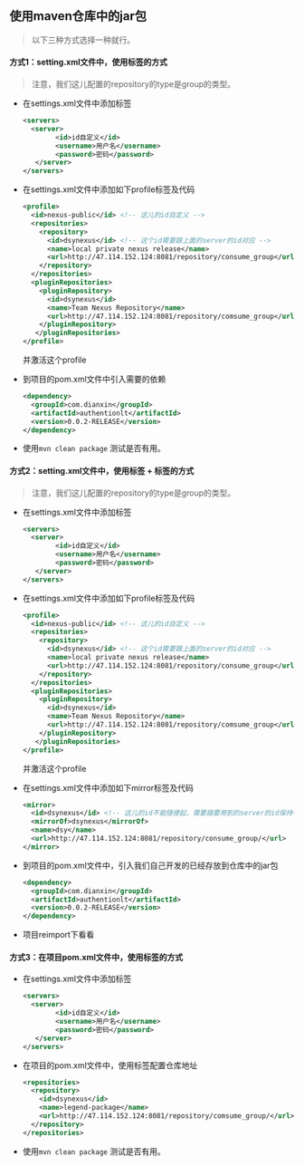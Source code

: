 ## 使用maven仓库中的jar包

> 以下三种方式选择一种就行。



#### 方式1：setting.xml文件中，使用<profile>标签的方式

> 注意，我们这儿配置的repository的type是group的类型。

- 在settings.xml文件中添加<server>标签

  ```xml
  <servers>
    <server>
          <id>id自定义</id>
          <username>用户名</username>
          <password>密码</password>
     </server>
  </servers>
  ```

- 在settings.xml文件中添加如下profile标签及代码

  ```xml
  <profile>
    <id>nexus-public</id> <!-- 这儿的id自定义 -->
    <repositories>
      <repository>
        <id>dsynexus</id> <!-- 这个id需要跟上面的server的id对应 -->
        <name>local private nexus release</name>
        <url>http://47.114.152.124:8081/repository/consume_group</url>
      </repository>
    </repositories>
    <pluginRepositories>
      <pluginRepository>
        <id>dsynexus</id>
        <name>Team Nexus Repository</name>
        <url>http://47.114.152.124:8081/repository/comsume_group</url>
      </pluginRepository>
     </pluginRepositories>
  </profile>
  ```

  并激活这个profile

- 到项目的pom.xml文件中引入需要的依赖

  ```xml
  <dependency>
    <groupId>com.dianxin</groupId>
    <artifactId>authentionlt</artifactId>
    <version>0.0.2-RELEASE</version>
  </dependency>
  ```

- 使用`mvn clean package` 测试是否有用。



#### 方式2：setting.xml文件中，使用<profile>标签 + <mirror>标签的方式

> 注意，我们这儿配置的repository的type是group的类型。

- 在settings.xml文件中添加<server>标签

  ```xml
  <servers>
    <server>
          <id>id自定义</id>
          <username>用户名</username>
          <password>密码</password>
     </server>
  </servers>
  ```

- 在settings.xml文件中添加如下profile标签及代码

  ```xml
  <profile>
    <id>nexus-public</id> <!-- 这儿的id自定义 -->
    <repositories>
      <repository>
        <id>dsynexus</id> <!-- 这个id需要跟上面的server的id对应 -->
        <name>local private nexus release</name>
        <url>http://47.114.152.124:8081/repository/consume_group</url>
      </repository>
    </repositories>
    <pluginRepositories>
      <pluginRepository>
        <id>dsynexus</id>
        <name>Team Nexus Repository</name>
        <url>http://47.114.152.124:8081/repository/comsume_group</url>
      </pluginRepository>
     </pluginRepositories>
  </profile>
  ```

  并激活这个profile

- 在settings.xml文件中添加如下mirror标签及代码

  ```xml
  <mirror>
    <id>dsynexus</id> <!-- 这儿的id不能随便起，需要跟要用到的server的id保持一致 -->
    <mirrorOf>dsynexus</mirrorOf>
    <name>dsy</name>
    <url>http://47.114.152.124:8081/repository/consume_group/</url>
  </mirror>
  ```

- 到项目的pom.xml文件中，引入我们自己开发的已经存放到仓库中的jar包

  ```xml
  <dependency>
    <groupId>com.dianxin</groupId>
    <artifactId>authentionlt</artifactId>
    <version>0.0.2-RELEASE</version>
  </dependency>
  ```

- 项目reimport下看看

#### 方式3：在项目pom.xml文件中，使用<repositories>标签的方式

- 在settings.xml文件中添加<server>标签

  ```xml
  <servers>
    <server>
          <id>id自定义</id>
          <username>用户名</username>
          <password>密码</password>
     </server>
  </servers>
  ```

  

- 在项目的pom.xml文件中，使用<repositories>标签配置仓库地址

  ```xml
  <repositories>
    <repository>
      <id>dsynexus</id>
      <name>legend-package</name>
      <url>http://47.114.152.124:8081/repository/comsume_group/</url>
    </repository>
  </repositories>
  ```

- 使用`mvn clean package` 测试是否有用。





